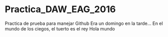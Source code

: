 # Practica_DAW_EAG_2016
Practica de prueba para manejar Github
Era un domingo en la tarde...
En el mundo de los ciegos, el tuerto es el rey
Hola mundo
